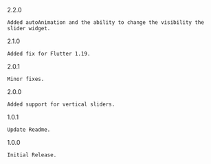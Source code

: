 2.2.0

    Added autoAnimation and the ability to change the visibility the slider widget.

2.1.0

    Added fix for Flutter 1.19.

2.0.1

    Minor fixes.

2.0.0

    Added support for vertical sliders.
    
1.0.1

    Update Readme.

1.0.0

    Initial Release.